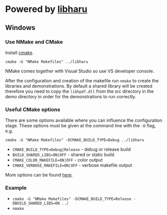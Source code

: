 # Powered by [libharu](https://github.com/libharu/libharu)

## Windows

### Use NMake and CMake

Install [cmake](https://cmake.org/download/).

`cmake -G "NMake Makefiles" ../libharu`

NMake comes together with Visual Studio so use VS developer console.

After the configuration and creation of the makefile run `nmake` to create
the libraries and demonstrations. By default a shared library will be 
created therefore you need to copy the `libhpdf.dll` from the src directory
in the demo directory in order for the demonstrations to run correctly.

### Useful CMake options

There are some options available where you can influence the configuration
stage. These options must be given at the command line with the `-D` flag, e.g.

`cmake -G "NMake Makefiles" -DCMAKE_BUILD_TYPE=Debug ../libharu`

* `CMAKE_BUILD_TYPE=Debug|Release` - debug or release build
* `BUILD_SHARED_LIBS=ON|OFF` - shared or static build
* `CMAKE_COLOR_MAKEFILE=ON|OFF` - color output
* `CMAKE_VERBOSE_MAKEFILE=ON|OFF` - verbose makefile output

More options can be found [here](http://www.cmake.org/Wiki/CMake_Useful_Variables).

### Example

* `cmake -G "NMake Makefiles" -DCMAKE_BUILD_TYPE=Release -DBUILD_SHARED_LIBS=ON ../`
* `nmake`
